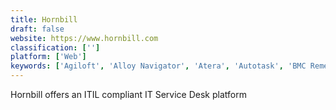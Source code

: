 ```yaml
---
title: Hornbill
draft: false 
website: https://www.hornbill.com
classification: ['']
platform: ['Web']
keywords: ['Agiloft', 'Alloy Navigator', 'Atera', 'Autotask', 'BMC Remedy', 'Cherwell', 'EasyVista', 'Freshservice', 'Infor EAM', 'Kaseya VSA', 'ManageEngine ServiceDesk Plus', 'Oxygen Help Desk', 'Samanage', 'Savision', 'Sunrise', 'Topdesk']
---
```

Hornbill offers an ITIL compliant IT Service Desk platform
